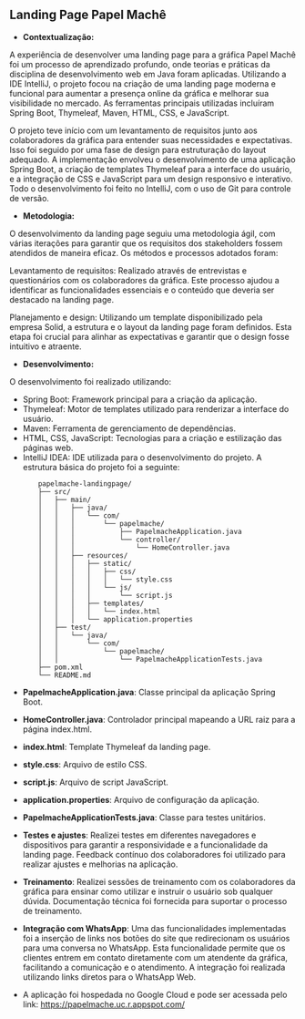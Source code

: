 

## Landing Page Papel Machê

- **Contextualização:**

A experiência de desenvolver uma landing page para a gráfica Papel Machê foi um processo de aprendizado profundo, onde teorias e práticas da disciplina de desenvolvimento web em Java foram aplicadas. Utilizando a IDE IntelliJ, o projeto focou na criação de uma landing page moderna e funcional para aumentar a presença online da gráfica e melhorar sua visibilidade no mercado. As ferramentas principais utilizadas incluíram Spring Boot, Thymeleaf, Maven, HTML, CSS, e JavaScript.

O projeto teve início com um levantamento de requisitos junto aos colaboradores da gráfica para entender suas necessidades e expectativas. Isso foi seguido por uma fase de design para estruturação do layout adequado. A implementação envolveu o desenvolvimento de uma aplicação Spring Boot, a criação de templates Thymeleaf para a interface do usuário, e a integração de CSS e JavaScript para um design responsivo e interativo. Todo o desenvolvimento foi feito no IntelliJ, com o uso de Git para controle de versão.

- **Metodologia:**

O desenvolvimento da landing page seguiu uma metodologia ágil, com várias iterações para garantir que os requisitos dos stakeholders fossem atendidos de maneira eficaz. Os métodos e processos adotados foram:

Levantamento de requisitos: Realizado através de entrevistas e questionários com os colaboradores da gráfica. Este processo ajudou a identificar as funcionalidades essenciais e o conteúdo que deveria ser destacado na landing page.

Planejamento e design: Utilizando um template disponibilizado pela empresa Solid, a estrutura e o layout da landing page foram definidos. Esta etapa foi crucial para alinhar as expectativas e garantir que o design fosse intuitivo e atraente.

 - **Desenvolvimento:** 
 
 O desenvolvimento foi realizado utilizando:
 
 - Spring Boot: Framework principal para a criação da aplicação.
 - Thymeleaf: Motor de templates utilizado para renderizar a interface do usuário.
 - Maven: Ferramenta de gerenciamento de dependências.
 - HTML, CSS, JavaScript: Tecnologias para a criação e estilização das páginas web.
 - IntelliJ IDEA: IDE utilizada para o desenvolvimento do projeto.
A estrutura básica do projeto foi a seguinte:
 ```
		papelmache-landingpage/
		├── src/
		│   ├── main/
		│   │   ├── java/
		│   │   │   └── com/
		│   │   │       └── papelmache/
		│   │   │           ├── PapelmacheApplication.java
		│   │   │           └── controller/
		│   │   │               └── HomeController.java
		│   │   ├── resources/
		│   │   │   ├── static/
		│   │   │   │   ├── css/
		│   │   │   │   │   └── style.css
		│   │   │   │   └── js/
		│   │   │   │       └── script.js
		│   │   │   ├── templates/
		│   │   │   │   └── index.html
		│   │   │   └── application.properties
		│   ├── test/
		│   │   └── java/
		│   │       └── com/
		│   │           └── papelmache/
		│   │               └── PapelmacheApplicationTests.java
		├── pom.xml
		└── README.md 
``` 	

- **PapelmacheApplication.java**: Classe principal da aplicação Spring Boot.
- **HomeController.java**: Controlador principal mapeando a URL raiz para a página index.html.
- **index.html**: Template Thymeleaf da landing page.
- **style.css**: Arquivo de estilo CSS.
- **script.js**: Arquivo de script JavaScript.
- **application.properties**: Arquivo de configuração da aplicação.
- **PapelmacheApplicationTests.java**: Classe para testes unitários.
- **Testes e ajustes**: Realizei testes em diferentes navegadores e dispositivos para garantir a responsividade e a funcionalidade da landing page. Feedback contínuo dos colaboradores foi utilizado para realizar ajustes e melhorias na aplicação.

- **Treinamento**: Realizei sessões de treinamento com os colaboradores da gráfica para ensinar como utilizar e instruir o usuário sob qualquer dúvida. Documentação técnica foi fornecida para suportar o processo de treinamento.

- **Integração com WhatsApp**: Uma das funcionalidades implementadas foi a inserção de links nos botões do site que redirecionam os usuários para uma conversa no WhatsApp. Esta funcionalidade permite que os clientes entrem em contato diretamente com um atendente da gráfica, facilitando a comunicação e o atendimento. A integração foi realizada utilizando links diretos para o WhatsApp Web.

- A aplicação foi hospedada no Google Cloud e pode ser acessada pelo link: https://papelmache.uc.r.appspot.com/
